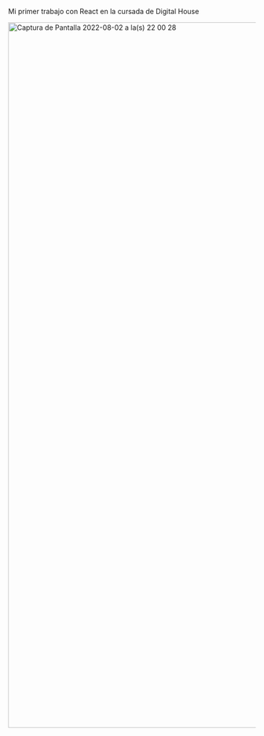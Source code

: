 Mi primer trabajo con React en la cursada de Digital House

<img width="1437" alt="Captura de Pantalla 2022-08-02 a la(s) 22 00 28" src="https://user-images.githubusercontent.com/90018230/182501809-8bc618a4-1543-4e4c-98db-30f349f4b4a8.png">
